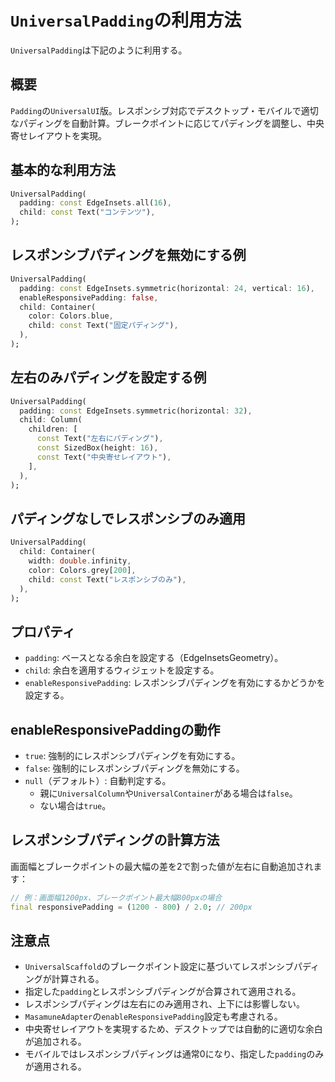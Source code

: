 # `UniversalPadding`の利用方法

`UniversalPadding`は下記のように利用する。

## 概要

`Padding`の`UniversalUI`版。レスポンシブ対応でデスクトップ・モバイルで適切なパディングを自動計算。ブレークポイントに応じてパディングを調整し、中央寄せレイアウトを実現。

## 基本的な利用方法

```dart
UniversalPadding(
  padding: const EdgeInsets.all(16),
  child: const Text("コンテンツ"),
);
```

## レスポンシブパディングを無効にする例

```dart
UniversalPadding(
  padding: const EdgeInsets.symmetric(horizontal: 24, vertical: 16),
  enableResponsivePadding: false,
  child: Container(
    color: Colors.blue,
    child: const Text("固定パディング"),
  ),
);
```

## 左右のみパディングを設定する例

```dart
UniversalPadding(
  padding: const EdgeInsets.symmetric(horizontal: 32),
  child: Column(
    children: [
      const Text("左右にパディング"),
      const SizedBox(height: 16),
      const Text("中央寄せレイアウト"),
    ],
  ),
);
```

## パディングなしでレスポンシブのみ適用

```dart
UniversalPadding(
  child: Container(
    width: double.infinity,
    color: Colors.grey[200],
    child: const Text("レスポンシブのみ"),
  ),
);
```

## プロパティ

- `padding`: ベースとなる余白を設定する（EdgeInsetsGeometry）。
- `child`: 余白を適用するウィジェットを設定する。
- `enableResponsivePadding`: レスポンシブパディングを有効にするかどうかを設定する。

## enableResponsivePaddingの動作

- `true`: 強制的にレスポンシブパディングを有効にする。
- `false`: 強制的にレスポンシブパディングを無効にする。
- `null`（デフォルト）: 自動判定する。
  - 親に`UniversalColumn`や`UniversalContainer`がある場合は`false`。
  - ない場合は`true`。

## レスポンシブパディングの計算方法

画面幅とブレークポイントの最大幅の差を2で割った値が左右に自動追加されます：

```dart
// 例：画面幅1200px、ブレークポイント最大幅800pxの場合
final responsivePadding = (1200 - 800) / 2.0; // 200px
```

## 注意点

- `UniversalScaffold`のブレークポイント設定に基づいてレスポンシブパディングが計算される。
- 指定した`padding`とレスポンシブパディングが合算されて適用される。
- レスポンシブパディングは左右にのみ適用され、上下には影響しない。
- `MasamuneAdapter`の`enableResponsivePadding`設定も考慮される。
- 中央寄せレイアウトを実現するため、デスクトップでは自動的に適切な余白が追加される。
- モバイルではレスポンシブパディングは通常0になり、指定した`padding`のみが適用される。
